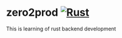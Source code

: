 # zero2prod [![Rust](https://github.com/sairanjit/zero2prod/actions/workflows/general.yml/badge.svg)](https://github.com/sairanjit/zero2prod/actions/workflows/general.yml)

This is learning of rust backend development
